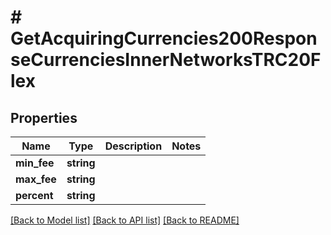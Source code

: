 # # GetAcquiringCurrencies200ResponseCurrenciesInnerNetworksTRC20Flex

## Properties

Name | Type | Description | Notes
------------ | ------------- | ------------- | -------------
**min_fee** | **string** |  |
**max_fee** | **string** |  |
**percent** | **string** |  |

[[Back to Model list]](../../README.md#models) [[Back to API list]](../../README.md#endpoints) [[Back to README]](../../README.md)
